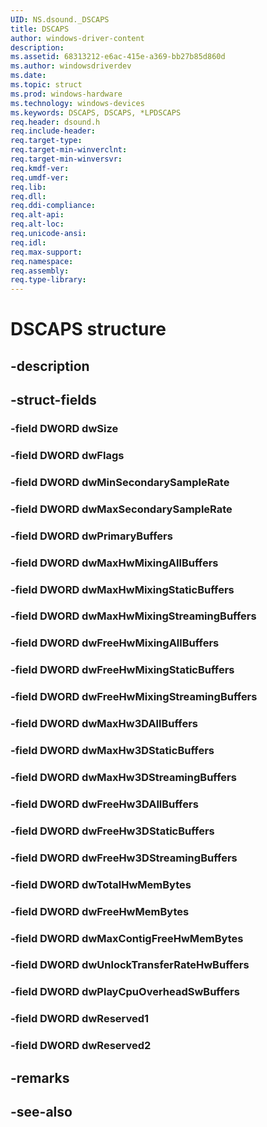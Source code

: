 ```yaml
---
UID: NS.dsound._DSCAPS
title: DSCAPS
author: windows-driver-content
description: 
ms.assetid: 68313212-e6ac-415e-a369-bb27b85d860d
ms.author: windowsdriverdev
ms.date: 
ms.topic: struct
ms.prod: windows-hardware
ms.technology: windows-devices
ms.keywords: DSCAPS, DSCAPS, *LPDSCAPS
req.header: dsound.h
req.include-header:
req.target-type:
req.target-min-winverclnt:
req.target-min-winversvr:
req.kmdf-ver:
req.umdf-ver:
req.lib:
req.dll:
req.ddi-compliance:
req.alt-api:
req.alt-loc:
req.unicode-ansi:
req.idl:
req.max-support:
req.namespace:
req.assembly:
req.type-library:
---
```


# DSCAPS structure

## -description



## -struct-fields

### -field DWORD dwSize			
 	
### -field DWORD dwFlags			
 	
### -field DWORD dwMinSecondarySampleRate			
 	
### -field DWORD dwMaxSecondarySampleRate			
 	
### -field DWORD dwPrimaryBuffers			
 	
### -field DWORD dwMaxHwMixingAllBuffers			
 	
### -field DWORD dwMaxHwMixingStaticBuffers			
 	
### -field DWORD dwMaxHwMixingStreamingBuffers			
 	
### -field DWORD dwFreeHwMixingAllBuffers			
 	
### -field DWORD dwFreeHwMixingStaticBuffers			
 	
### -field DWORD dwFreeHwMixingStreamingBuffers			
 	
### -field DWORD dwMaxHw3DAllBuffers			
 	
### -field DWORD dwMaxHw3DStaticBuffers			
 	
### -field DWORD dwMaxHw3DStreamingBuffers			
 	
### -field DWORD dwFreeHw3DAllBuffers			
 	
### -field DWORD dwFreeHw3DStaticBuffers			
 	
### -field DWORD dwFreeHw3DStreamingBuffers			
 	
### -field DWORD dwTotalHwMemBytes			
 	
### -field DWORD dwFreeHwMemBytes			
 	
### -field DWORD dwMaxContigFreeHwMemBytes			
 	
### -field DWORD dwUnlockTransferRateHwBuffers			
 	
### -field DWORD dwPlayCpuOverheadSwBuffers			
 	
### -field DWORD dwReserved1			
 	
### -field DWORD dwReserved2			
 	
## -remarks

## -see-also